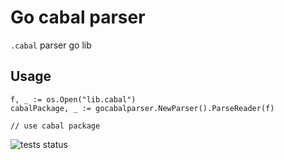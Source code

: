 # Go cabal parser

`.cabal` parser go lib

## Usage

```
f, _ := os.Open("lib.cabal")
cabalPackage, _ := gocabalparser.NewParser().ParseReader(f)

// use cabal package
```

![tests status](https://github.com/goncharovnikita/go-cabal-parser/actions/workflows/build-go.yaml/badge.svg)

